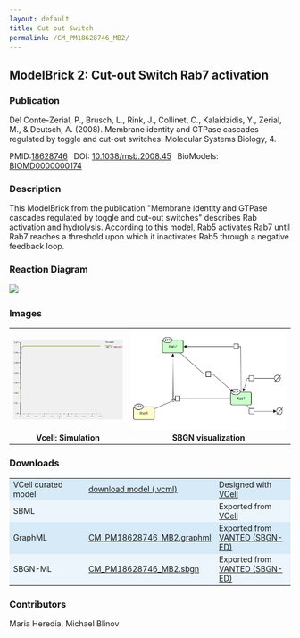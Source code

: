 ```yaml
---
layout: default
title: Cut out Switch
permalink: /CM_PM18628746_MB2/
---
```

## ModelBrick 2: Cut-out Switch Rab7 activation

### Publication 

Del Conte-Zerial, P., Brusch, L., Rink, J., Collinet, C., Kalaidzidis, Y., Zerial, M., & Deutsch, A. (2008). Membrane identity and GTPase cascades regulated by toggle and cut-out switches. Molecular Systems Biology, 4. 

 PMID:<a href="https://www.ncbi.nlm.nih.gov/pubmed/?term=10.1038%2Fmsb.2008.45">18628746</a>&ensp; 
 DOI: <a href="https://doi.org/10.1038/msb.2008.45"> 10.1038/msb.2008.45</a>&ensp;
 BioModels: <a href="https://www.ebi.ac.uk/biomodels/BIOMD0000000174"> BIOMD0000000174</a><br/>
 

### Description

This ModelBrick from the publication "Membrane identity and GTPase cascades regulated by toggle and cut-out switches" describes Rab activation and hydrolysis. According to this model, Rab5 activates Rab7 until Rab7 reaches a threshold upon which it inactivates Rab5 through a negative feedback loop.

### Reaction Diagram

<img src="https://vcellapi.cam.uchc.edu/biomodel/173027800/diagram" width="600"/>

### Images
<center>
 <table> 
 <tr>
  <td align="center"><a href="https://modelbricks.github.io/images/Vcellimages/CM_PM18628746_MB2_Vcell_sim.PNG">
  <img align="center" src="/images/Vcellimages/CM_PM18628746_MB2_Vcell_sim.PNG"/></a></td>
  <td align="center" width="280"> <a href="https://modelbricks.github.io/images/SBGNfiles/CM_PM18628746_MB2_SBGN.PNG">
  <img align="center" src="/images/SBGNfiles/CM_PM18628746_MB2_SBGN.PNG" height="180"></a></td>
 </tr>
 <tr>
  <td align="center"><strong>Vcell: Simulation</strong></td>
  <td align="center"><strong>SBGN visualization</strong></td>
 </tr>
 </table>
</center>

### Downloads 

<center>
 <table>
  <td width="33%" bgcolor="#D6EAF8">VCell curated model</td>
  <td width="33%" bgcolor="#D6EAF8"><a href="https://vcellapi.cam.uchc.edu/biomodel/173027800/biomodel.vcml" type="application/vcml+xml" download="VCBioModel_173027800.vcml">download model (.vcml)</a></td>
  <td width="33%" bgcolor="#D6EAF8"> Designed with <a href="http://vcell.org">VCell</a></td>
  <tr>
   <td bgcolor="#EBF5FB">SBML</td>
   <td bgcolor="#EBF5FB"><!--<a href="/modelbricks/VCML_SBMLfiles/CM_PM18628746_MB2.sbml" download>CM_PM18628746_MB2.sbml</a>--></td>
   <td bgcolor="#EBF5FB"> Exported from <a href="http://vcell.org">VCell</a></td>
  </tr>
  <tr>
   <td bgcolor="#D6EAF8">GraphML</td>
   <td bgcolor="#D6EAF8"><a href="/modelbricks/SBGNexecutablefiles/CM_PM18628746_MB2.graphml">CM_PM18628746_MB2.graphml</a></td>
   <td bgcolor="#D6EAF8"> Exported from <a href="https://immersive-analytics.infotech.monash.edu/vanted/addons/sbgn-ed/">VANTED (SBGN-ED)</a></td>
  </tr>
  <tr>
   <td bgcolor="#EBF5FB">SBGN-ML </td>
   <td bgcolor="#EBF5FB"><a href="/modelbricks/SBGNexecutablefiles/CM_PM18628746_MB2.sbgn">CM_PM18628746_MB2.sbgn</a></td>
   <td bgcolor="#EBF5FB"> Exported from <a href="https://immersive-analytics.infotech.monash.edu/vanted/addons/sbgn-ed/">VANTED (SBGN-ED)</a></td>
  </tr>
 </table>
</center>


### Contributors
Maria Heredia, Michael Blinov

